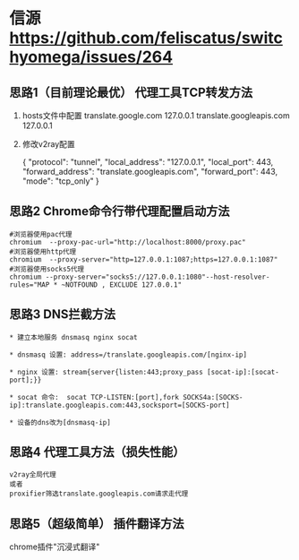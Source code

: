 # 信源	https://github.com/feliscatus/switchyomega/issues/264

## 思路1（目前理论最优）	代理工具TCP转发方法

1) hosts文件中配置
translate.google.com        127.0.0.1
translate.googleapis.com    127.0.0.1

2) 修改v2ray配置

	{
	"protocol": "tunnel",
	"local_address": "127.0.0.1",
	"local_port": 443,
	"forward_address": "translate.googleapis.com",
	"forward_port": 443,
	"mode": "tcp_only"
	}
	
## 思路2	Chrome命令行带代理配置启动方法

	#浏览器使用pac代理 
	chromium  --proxy-pac-url="http://localhost:8000/proxy.pac"
	#浏览器使用http代理
	chromium  --proxy-server="http=127.0.0.1:1087;https=127.0.0.1:1087"
	#浏览器使用socks5代理
	chromium --proxy-server="socks5://127.0.0.1:1080"--host-resolver-rules="MAP * ~NOTFOUND , EXCLUDE 127.0.0.1"
	
## 思路3	DNS拦截方法

	* 建立本地服务 dnsmasq nginx socat
	
	* dnsmasq 设置: address=/translate.googleapis.com/[nginx-ip]
	
	* nginx 设置: stream{server{listen:443;proxy_pass [socat-ip]:[socat-port];}}
	
	* socat 命令:  socat TCP-LISTEN:[port],fork SOCKS4a:[SOCKS-ip]:translate.googleapis.com:443,socksport=[SOCKS-port]
	
	* 设备的dns改为[dnsmasq-ip]
	
## 思路4	代理工具方法（损失性能）

	v2ray全局代理
	或者
	proxifier筛选translate.googleapis.com请求走代理
	
## 思路5（超级简单）	插件翻译方法
	
chrome插件"沉浸式翻译"
